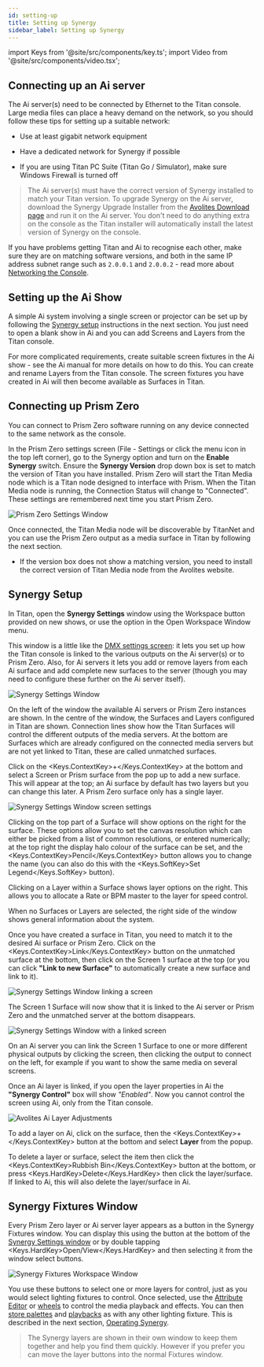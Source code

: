 ```yaml
---
id: setting-up
title: Setting up Synergy
sidebar_label: Setting up Synergy
---
```


import Keys from '@site/src/components/key.ts';
import Video from '@site/src/components/video.tsx';

## Connecting up an Ai server

The Ai server(s) need to be connected by Ethernet to the Titan console.
Large media
files can place a heavy demand on the network, so you should follow
these tips for setting up a suitable network:

-   Use at least gigabit network equipment

-   Have a dedicated network for Synergy if possible

-   If you are using Titan PC Suite (Titan Go / Simulator), make sure Windows Firewall is turned
    off

> The Ai server(s) must have the correct version of Synergy installed  to match your Titan version. To upgrade Synergy on the Ai server, download the Synergy Upgrade Installer from the 
[Avolites Download page](https://www.avolites.com/software/latest-version) and run it on the Ai server. You don't need to do anything extra on the console as the Titan installer will automatically install the latest version of Synergy on the console. 

If you have problems getting Titan and Ai to recognise each other, make
sure they are on matching software versions, and both in the same IP
address subnet range such as `2.0.0.1` and `2.0.0.2` - read more about [Networking the Console](../networking.md).

## Setting up the Ai Show

A simple Ai system involving a single screen or projector can be set up
by following the [Synergy setup](#synergy-setup) instructions in the next section. You
just need to open a blank show in Ai and you can add Screens and Layers
from the Titan console.

For more complicated requirements, create suitable screen fixtures in
the Ai show - see the Ai manual for more details on how to do this. You
can create and rename Layers from the Titan console. The screen fixtures
you have created in Ai will then become available as Surfaces in Titan.

## Connecting up Prism Zero 

You can connect to Prism Zero software running on any device connected to the same network as the console. 

In the Prism Zero settings screen (File - Settings or click the menu icon in the top left corner), go to the Synergy option and turn on the **Enable Synergy** switch. Ensure the **Synergy Version** drop down box is set to match the version of Titan you have installed. Prism Zero will start the Titan Media node which is a Titan node designed to interface with Prism. When the Titan Media node is running, the Connection Status will change to "Connected". These settings are remembered next time you start Prism Zero.

![Prism Zero Settings Window](/docs/images/prism-zero.png)

Once connected, the Titan Media node will be discoverable by TitanNet and you can use the Prism Zero output as a media surface in Titan by following the next section.

-   If the version box does not show a matching version, you need to install the correct version of Titan Media node from the Avolites website.

## Synergy Setup

In Titan, open the **Synergy Settings** window using the Workspace button
provided on new shows, or use the option in the Open Workspace Window
menu.

This window is a little like the [DMX settings screen](../system-settings/the-system-menu.md#dmx-settings): it lets you set up
how the Titan console is linked to the various outputs on the Ai
server(s) or to Prism Zero. Also, for Ai servers it lets you add or remove layers from each Ai surface
and add complete new surfaces to the server (though you may need to
configure these further on the Ai server itself).

![Synergy Settings Window](/docs/images/Synergy-Settings-Window-v15.jpg)

On the left of the window the available Ai
servers or Prism Zero instances are shown. In the centre of the window, the Surfaces and Layers
configured in Titan are shown. Connection lines show how the Titan
Surfaces will control the different outputs of the media servers. At the
bottom are Surfaces which are already configured on the connected media servers but are not yet
linked to Titan, these are called unmatched surfaces.

Click on the <Keys.ContextKey>+</Keys.ContextKey> at the bottom and select a Screen or Prism surface from the pop up to add a
new surface. This will appear at the top; an Ai surface by default has two layers
but you can change this later. A Prism Zero surface only has a single layer.

![Synergy Settings Window screen settings](/docs/images/Synergy-Settings-Window-screen-settings-v15.jpg)

Clicking on the top part of a Surface will
show options on the right for the surface. These options allow you to
set the canvas resolution which can either be picked from a list of
common resolutions, or entered numerically; at the top right the display
halo colour of the surface can be set, and the <Keys.ContextKey>Pencil</Keys.ContextKey> button allows you
to change the name (you can also do this with the <Keys.SoftKey>Set Legend</Keys.SoftKey>
button).

Clicking on a Layer within a Surface shows layer options on the right.
This allows you to allocate a Rate or BPM master to the layer for speed
control.

When no Surfaces or Layers are selected, the right side of the window
shows general information about the system. 

Once you have created a surface in Titan, you need to match it to the desired Ai
surface or Prism Zero. Click on the <Keys.ContextKey>Link</Keys.ContextKey> button on the unmatched surface at the
bottom, then click on the Screen 1 surface at the top (or you can click
**"Link to new Surface"** to automatically create a new surface and link to
it).

![Synergy Settings Window linking a screen](/docs/images/Synergy-Settings-Window-linking-a-screen-v15.jpg)

The Screen 1 Surface will now show that it is linked to the Ai server or Prism Zero and the unmatched server at the bottom disappears.

![Synergy Settings Window with a linked screen](/docs/images/Synergy-Settings-Window-with-a-linked-screen-v15.jpg)

On an Ai server you can link the Screen 1 Surface to one or more different physical
outputs by clicking the screen, then clicking the
output to connect on the left, for example if you want to show the same
media on several screens.

Once an Ai layer is linked, if you open the layer properties in Ai the
**"Synergy Control"** box will show *"Enabled"*. Now you cannot control the
screen using Ai, only from the Titan console.

![Avolites Ai Layer Adjustments](/docs/images/Avolites-Ai-Layer-Adjustments.png)

To add a layer on Ai, click on the surface, then the <Keys.ContextKey>+</Keys.ContextKey> button at the bottom
and select **Layer** from the popup.

To delete a layer or surface, select the item then click the <Keys.ContextKey>Rubbish Bin</Keys.ContextKey>
button at the bottom, or press <Keys.HardKey>Delete</Keys.HardKey> then click the layer/surface. If
linked to Ai, this will also delete the layer/surface in Ai.

## Synergy Fixtures Window

Every Prism Zero layer or Ai server layer appears as a button in the Synergy Fixtures
window. You can display this using the button at the bottom of the
[Synergy Settings window](#synergy-setup) or by double tapping <Keys.HardKey>Open/View</Keys.HardKey>
and then selecting it from the window select buttons.

![Synergy Fixtures Workspace Window](/docs/images/Synergy-Fixtures-Workspace-Window.png)

You use these buttons to select one or more layers for control, just as
you would select lighting fixtures to control. Once selected, use the
[Attribute Editor](operating-synergy.md#attribute-editor-for-controlling-ai-layers) or [wheels](../controlling-fixtures/changing-fixture-attributes.md#changing-attributes-using-the-wheels) to control the media playback and effects. You can then [store palettes](../palettes/creating-palettes.md) and [playbacks](../cues/creating-a-cue.md#creating-a-cue) as with any
other lighting fixture. This is described in the next section, [Operating Synergy](operating-synergy.md).

> The Synergy layers are shown in their own window to keep them
together and help you find them quickly. However if you prefer you
can move the layer buttons into the normal Fixtures window.
